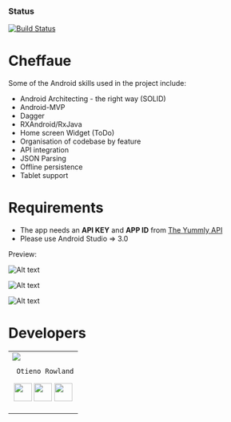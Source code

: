 ### Status
[![Build Status](https://travis-ci.org/RowlandOti/Cheffaue.svg?branch=master)](https://travis-ci.org/RowlandOti/Cheffaue)

# Cheffaue
Some of the Android skills used in the project include:

- Android Architecting - the right way (SOLID)
- Android-MVP
- Dagger
- RXAndroid/RxJava
- Home screen Widget (ToDo)
- Organisation of codebase by feature
- API integration
- JSON Parsing
- Offline persistence
- Tablet support

# Requirements
- The app needs an **API KEY** and **APP ID** from [The Yummly API](https://developer.yummly.com/#the-api)
- Please use Android Studio => 3.0

Preview: 

![Alt text](https://github.com/RowlandOti/Cheffaue/blob/master/documentation/art/illustration_tablet.png?raw=true "Cheffaue Preview")


![Alt text](https://github.com/RowlandOti/Cheffaue/blob/master/documentation/art/illustration.png?raw=true "Cheffaue Preview")


![Alt text](https://github.com/RowlandOti/Cheffaue/blob/master/documentation/art/illustration_detail_ingredients.png?raw=true "Cheffaue Preview")

# Developers
<table>
<tr>
<td>
     <img src="https://avatars2.githubusercontent.com/u/8356008?v=4&s=150" />
     
     Otieno Rowland

<p align="center">
<a href = "https://github.com/rowlandoti"><img src = "http://www.iconninja.com/files/241/825/211/round-collaboration-social-github-code-circle-network-icon.svg" width="36" height = "36"/></a>
<a href = "https://twitter.com/"><img src = "https://www.shareicon.net/download/2016/07/06/107115_media.svg" width="36" height="36"/></a>
<a href = "https://www.linkedin.com/"><img src = "http://www.iconninja.com/files/863/607/751/network-linkedin-social-connection-circular-circle-media-icon.svg" width="36" height="36"/></a>
</p>
</td>


</tr> 
  </table>